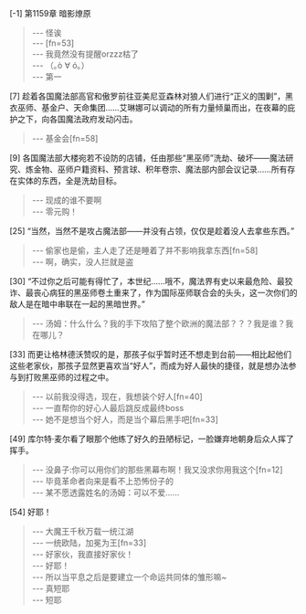 
[-1] 第1159章 暗影燎原
>--- 怪诶<br>
>--- [fn=53]<br>
>--- 我竟然没有提醒orzzz枯了<br>
>--- （｡ò ∀ ó｡）<br>
>--- 第一<br>

[7] 趁着各国魔法部高官和傲罗前往亚美尼亚森林对狼人们进行“正义的围剿”，黑衣巫师、基金户、天命集团……艾琳娜可以调动的所有力量倾巢而出，在夜幕的庇护之下，向各国魔法政府发动闪击。
>--- 基金会[fn=58]<br>

[9] 各国魔法部大楼宛若不设防的店铺，任由那些“黑巫师”洗劫、破坏——魔法研究、炼金物、巫师户籍资料、预言球、积年卷宗、魔法部内部会议记录……所有存在实体的东西，全是洗劫目标。
>--- 现成的谁不要啊<br>
>--- 零元购！<br>

[25] “当然，当然不是攻占魔法部——并没有占领，仅仅是趁着没人去拿些东西。”
>--- 偷家也是偷，主人走了还是睡着了并不影响我拿东西[fn=58]<br>
>--- 啊，确实，没人拦就是盗<br>

[30] “不过你之后可能有得忙了，本世纪……哦不，魔法界有史以来最危险、最狡诈、最丧心病狂的黑巫师卷土重来了，作为国际巫师联合会的头头，这一次你们的敌人是在暗中串联在一起的黑暗世界。”
>--- 汤姆：什么什么？我的手下攻陷了整个欧洲的魔法部？？？我是谁？我在哪儿？<br>

[33] 而更让格林德沃赞叹的是，那孩子似乎暂时还不想走到台前——相比起他们这些老家伙，那孩子显然更喜欢当“好人”，而成为好人最快的捷径，就是想办法参与到打败黑巫师的过程之中。
>--- 以前我没得选，现在，我想装个好人[fn=40]<br>
>--- 一直帮你的好心人最后跳反成最终boss<br>
>--- 她不是想当个好人，而是当个幕后黑手吧[fn=33]<br>

[49] 库尔特·麦尔看了眼那个他练了好久的丑陋标记，一脸嫌弃地朝身后众人挥了挥手。
>--- 没鼻子:你可以用你们的那些黑幕布啊！我又没求你用我这个[fn=12]<br>
>--- 毕竟革命者向来是看不上恐怖份子的<br>
>--- 某不愿透露姓名的汤姆：可以不爱……<br>

[54] 好耶！
>--- 大魔王千秋万载一统江湖<br>
>--- 一统欧陆，加冕为王[fn=33]<br>
>--- 好家伙，我直接好家伙！<br>
>--- 好耶！<br>
>--- 所以当平息之后是要建立一个命运共同体的雏形嘛~<br>
>--- 真短耶<br>
>--- 短耶<br>
